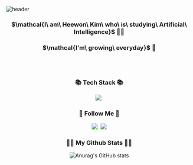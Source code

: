 ![header](https://capsule-render.vercel.app/api?type=waving&color=random&height=200&section=header&text=won's%20github&fontSize=90)

<h3 align="center">$\mathcal{I\ am\ Heewon\ Kim\ who\ is\ studying\ Artificial\ Intelligence}$ 👩‍💻</h3>
<h3 align="center">$\mathcal{I'm\ growing\ everyday}$ 🌿</h3>

<br></br>
<h3 align="center">📚 Tech Stack 📚</h3>
<p align="center">
  <img src="https://img.shields.io/badge/Python-3766AB?style=flat-square&logo=Python&logoColor=white"/></a>&nbsp 
</p>

<h3 align="center">🌈 Follow Me 🌈</h3>
<p align="center">
  <a href="https://velog.io/@dorahee-ee"><img src="https://img.shields.io/badge/Tech%20Blog-11B48A?style=flat-square&logo=Vimeo&logoColor=white&link=https://velog.io/@dorahee-ee"/></a>&nbsp
  <a href="mailto:wonnn0801@gmail.com"><img src="https://img.shields.io/badge/Gmail-d14836?style=flat-square&logo=Gmail&logoColor=white&link=wonnn0801@gmail.com"/></a>
</p>

<h3 align="center">👩‍💻 My Github Stats 👩‍💻</h3>
<div align="center">
 
![Anurag's GitHub stats](https://github-readme-stats-sigma-five.vercel.app/api?username=dorahee-ee&show_icons=true&theme=dark)
</div>
